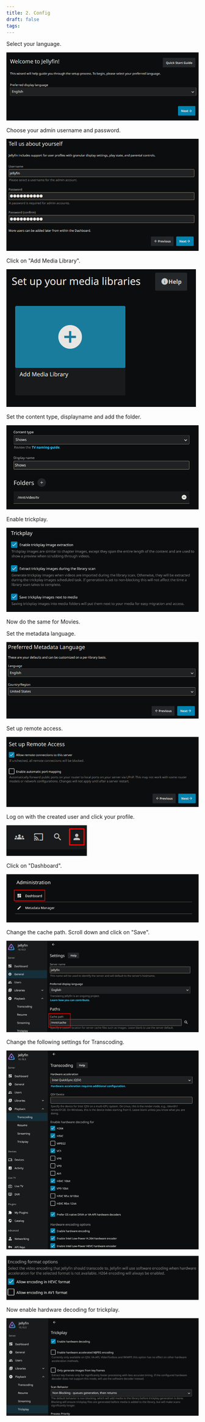 ```yaml
---
title: 2. Config
draft: false
tags:
---
```

Select your language.

![](jellyfin_conf_1.png)

Choose your admin username and password.

![](jellyfin_conf_2.png)

Click on "Add Media Library".

![](jellyfin_conf_3.png)

Set the content type, displayname and add the folder.

![](jellyfin_conf_4.png)

Enable trickplay.

![](jellyfin_conf_5.png)

Now do the same for Movies.

Set the metadata language.

![](jellyfin_conf_6.png)

Set up remote access.

![](jellyfin_conf_7.png)

Log on with the created user and click your profile.

![](jellyfin_conf_8.png)

Click on "Dashboard".

![](jellyfin_conf_9.png)

Change the cache path. Scroll down and click on "Save".

![](jellyfin_conf_10.png)

Change the following settings for Transcoding.

![](jellyfin_conf_11.png)

![](jellyfin_conf_12.png)

Now enable hardware decoding for trickplay.

![](jellyfin_conf_13.png)

